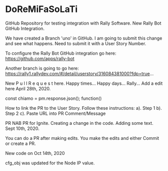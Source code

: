 # DoReMiFaSoLaTi
GitHub Repository for testing integration with Rally Software. New Rally Bot GitHub Integration. 

We have created a Branch 'uno' in GitHub. I am going to submit this change and see what happens. Need to submit it with a User Story Number.

To configure the Rally Bot GitHub integration go here: https://github.com/apps/rally-bot

Another branch is going to go here: https://rally1.rallydev.com/#/detail/userstory/316084381000?fdp=true...

New P u l l R e q u e s t here.
Happy times...
Happy days...
Rally...
Add a edit here April 28th, 2020.

const chiamo = pm.response.json();
function()

How to link the PR to the User Story. Follow these instructions:
a). Step 1
b). Step 2
c). Paste URL into PR Comment/Message

PR NAB
PR for Ignite. Creating a change in the code. Adding some text. Sept 10th, 2020.
<br>
<p>You can do a PR after making edits. You make the edits and either Commit or create a PR.</p>
<p>New code on Oct 14th, 2020</p>
cfg_obj was updated for the Node IP value.
